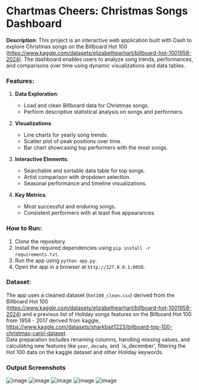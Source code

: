 # Chartmas Cheers: Christmas Songs Dashboard 

**Description**:
This project is an interactive web application built with Dash to explore Christmas songs on the Billboard Hot 100 (https://www.kaggle.com/datasets/elizabethearhart/billboard-hot-1001958-2024). The dashboard enables users to analyze song trends, performances, and comparisons over time using dynamic visualizations and data tables.

### Features:
1. **Data Exploration**:
   - Load and clean Billboard data for Christmas songs.
   - Perform descriptive statistical analysis on songs and performers.

2. **Visualizations**:
   - Line charts for yearly song trends.
   - Scatter plot of peak positions over time.
   - Bar chart showcasing top performers with the most songs.

3. **Interactive Elements**:
   - Searchable and sortable data table for top songs.
   - Artist comparison with dropdown selection.
   - Seasonal performance and timeline visualizations.

4. **Key Metrics**:
   - Most successful and enduring songs.
   - Consistent performers with at least five appearances.

### How to Run:
1. Clone the repository.
2. Install the required dependencies using `pip install -r requirements.txt`.
3. Run the app using `python app.py`.
4. Open the app in a browser at `http://127.0.0.1:8050`.

### Dataset:
The app uses a cleaned dataset (`hot100_clean.csv`) derived from the Billboard Hot 100 (https://www.kaggle.com/datasets/elizabethearhart/billboard-hot-1001958-2024)
and a previous list of Holiday songs features on the Billboard Hot 100 from 1958 - 2017 derived from kaggle, https://www.kaggle.com/datasets/sharkbait1223/billboard-top-100-christmas-carol-dataset.  
Data preparation includes renaming columns, handling missing values, and calculating new features like `year`, `decade`, and `is_december', filtering the Hot 100 data on the kaggle dataset and other Holiday keywords.

### Output Screenshots
![image](https://github.com/user-attachments/assets/7407528e-1e44-48d4-a82c-3538cae738dd)
![image](https://github.com/user-attachments/assets/c40d9b80-4207-4d7e-88a2-43561c35a39f)
![image](https://github.com/user-attachments/assets/f713b67c-be18-4040-a7f4-9273d2c4e39e)
![image](https://github.com/user-attachments/assets/3dfd3585-977f-4f66-a107-a4b3786bfe82)
![image](https://github.com/user-attachments/assets/5e16c418-3def-4b11-aa28-641e56b2c784)





